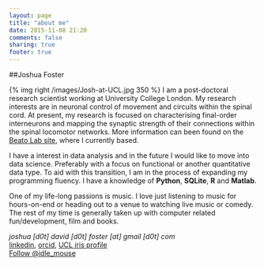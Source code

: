 ```yaml
---
layout: page
title: "about me"
date: 2015-11-08 21:20
comments: false
sharing: true
footer: true
---
```


##Joshua Foster

{% img right /images/Josh-at-UCL.jpg 350 %} I am a post-doctoral
research scientist working at University College London. My research
interests are in neuronal control of movement and circuits within the
spinal cord. At present, my research is focused on characterising
final-order interneurons and mapping the synaptic strength of their
connections within the spinal locomotor networks. More information can
been found on the
[Beato Lab site](https://www.ucl.ac.uk/npp/research/mb), where I
currently based.

I have a interest in data analysis and in the future I would like to
move into data science. Preferably with a focus on functional or
another quantitative data type. To aid with this transition, I am in
the process of expanding my programming fluency. I have a knowledge of
__Python__, __SQLite__, __R__ and __Matlab__.

One of my life-long passions is music. I love just listening to music
for hours-on-end or heading out to a venue to watching live music or
comedy. The rest of my time is generally taken up with computer
related fun/development, film and books.

*joshua [d0t] david [d0t] foster [at] gmail [d0t] com*
<br>[linkedin](https://uk.linkedin.com/pub/joshua-foster/6a/97a/910),
[orcid](http://orcid.org/0000-0003-2015-363X),
[UCL iris profile](http://iris.ucl.ac.uk/iris/browse/profile?upi=JDFOS51) <br><a
href="https://twitter.com/idle_mouse" class="twitter-follow-button"
data-show-screen-name="false" data-show-count="true" data-dnt="true"
data-size="large">Follow @idle_mouse</a>
